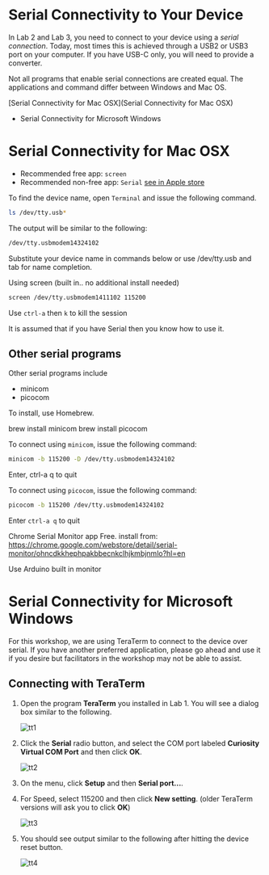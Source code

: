 # Serial Connectivity to Your Device

In Lab 2 and Lab 3, you need to connect to your device using a _serial connection_.  Today, most times this is achieved through a USB2 or USB3 port on your computer.  If you have USB-C only, you will need to provide a converter.

Not all programs that enable serial connections are created equal.  The applications and command differ between Windows and Mac OS.


[Serial Connectivity for Mac OSX](Serial Connectivity for Mac OSX)

* Serial Connectivity for Microsoft Windows


# Serial Connectivity for Mac OSX

* Recommended free app: `screen`
* Recommended non-free app: `Serial` [see in Apple store](https://apps.apple.com/us/app/serial/id877615577)

To find the device name, open `Terminal` and issue the following command.

```bash
ls /dev/tty.usb*
```

The output will be similar to the following:

```bash
/dev/tty.usbmodem14324102
```

Substitute your device name in commands below or use /dev/tty.usb and tab for name completion.

Using screen (built in.. no additional install needed)

```bash
screen /dev/tty.usbmodem1411102 115200
```

Use `ctrl-a` then `k` to kill the session

It is assumed that if you have Serial then you know how to use it.

## Other serial programs

Other serial programs include

* minicom
* picocom

To install, use Homebrew.

brew install minicom
brew install picocom

To connect using `minicom`, issue the following command:

```bash
minicom -b 115200 -D /dev/tty.usbmodem14324102
```
Enter, ctrl-a q to quit

To connect using `picocom`, issue the following command:

```bash
picocom -b 115200 /dev/tty.usbmodem14324102
```
Enter `ctrl-a q` to quit


Chrome Serial Monitor app
Free. install from: https://chrome.google.com/webstore/detail/serial-monitor/ohncdkkhephpakbbecnkclhjkmbjnmlo?hl=en

Use Arduino built in monitor

# Serial Connectivity for Microsoft Windows

For this workshop, we are using TeraTerm to connect to the device over serial.  If you have another preferred application, please go ahead and use it if you desire but facilitators in the workshop may not be able to assist.

## Connecting with TeraTerm

1. Open the program **TeraTerm** you installed in Lab 1.  You will see a dialog box similar to the following.

   ![tt1](workshop-images/2_tt_1.PNG)

2. Click the **Serial** radio button, and select the COM port labeled **Curiosity Virtual COM Port** and then click **OK**.

   ![tt2](workshop-images/2_tt_2.PNG)

3. On the menu, click **Setup** and then **Serial port...**.
4. For Speed, select 115200 and then click **New setting**.  (older TeraTerm versions will ask you to click **OK**)

   ![tt3](workshop-images/2_tt_3.png)

5. You should see output similar to the following after hitting the device reset button.

   ![tt4](workshop-images/2_tt_4.png)
